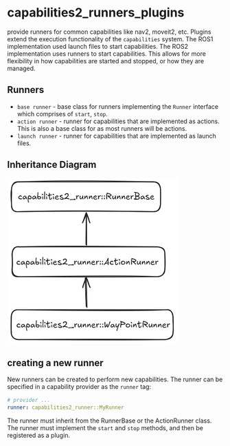 # capabilities2_runners_plugins

provide runners for common capabilities like nav2, moveit2, etc. Plugins extend the execution functionality of the `capabilities` system. The ROS1 implementation used launch files to start capabilities. The ROS2 implementation uses runners to start capabilities. This allows for more flexibility in how capabilities are started and stopped, or how they are managed.

## Runners

- `base runner` - base class for runners implementing the `Runner` interface which comprises of `start`, `stop`.
- `action runner` - runner for capabilities that are implemented as actions. This is also a base class for as most runners will be actions.
- `launch runner` - runner for capabilities that are implemented as launch files.

## Inheritance Diagram

![inheritance diagram](./docs/images/inheritance-diagram.png)

## creating a new runner

New runners can be created to perform new capabilities. The runner can be specified in a capability provider as the `runner` tag:

```yaml
# provider ...
runner: capabilities2_runner::MyRunner
```

The runner must inherit from the RunnerBase or the ActionRunner class. The runner must implement the `start` and `stop` methods, and then be registered as a plugin.
